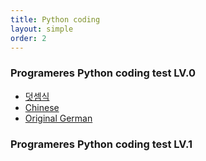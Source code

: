 ```yaml
---
title: Python coding
layout: simple
order: 2
---
```


### Programeres Python coding test LV.0
- [덧셈식](/_post/2023-09-20-Python_coding_Lv0-1)
- [Chinese](/literature/stories/Franz_Kafka/饥饿艺术家)
- [Original German](/literature/stories/Franz_Kafka/Ein_Hungerkuenstler)
  


### Programeres Python coding test LV.1

